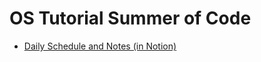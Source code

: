 # OS Tutorial Summer of Code

* [Daily Schedule and Notes (in Notion)](https://www.notion.so/e7bb725e4fba46e5b5b7862aa5d21154?v=8e1fd75dea6b40558b395f4a19c9494c)
